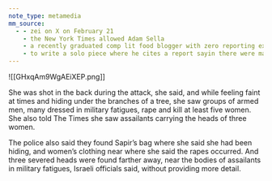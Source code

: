 ```yaml
---
note_type: metamedia
mm_source:
  - - zei on X on February 21
    - the New York Times allowed Adam Sella
    - a recently graduated comp lit food blogger with zero reporting experience
    - to write a solo piece where he cites a report sayin there were many cases of gang rape. But the.md
---
```


![[GHxqAm9WgAEiXEP.png]]

She was shot in the back during the attack, she said, and while
feeling faint at times and hiding under the branches of a tree, she
saw groups of armed men, many dressed in military fatigues, rape
and kill at least five women. She also told The Times she saw
assailants carrying the heads of three women.

The police also said they found Sapir’s bag where she said she had
been hiding, and women’s clothing near where she said the rapes
occurred. And three severed heads were found farther away, near
the bodies of assailants in military fatigues, Israeli officials said,
without providing more detail.

